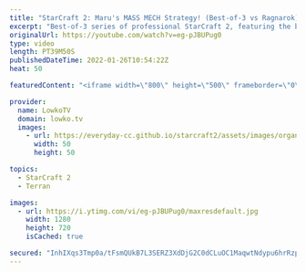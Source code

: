 ```yaml
---
title: "StarCraft 2: Maru's MASS MECH Strategy! (Best-of-3 vs Ragnarok)"
excerpt: "Best-of-3 series of professional StarCraft 2, featuring the best player in the world currently, Maru (Terran), going up against Ragnarok (Zerg).  Support my work on Patreon: https://www.patreon.com/lowkotv Become a YouTube member: https://lowko.tv/join  My second channel: https://youtube.com/morelowko"
originalUrl: https://youtube.com/watch?v=eg-pJBUPug0
type: video
length: PT39M50S
publishedDateTime: 2022-01-26T10:54:22Z
heat: 50

featuredContent: "<iframe width=\"800\" height=\"500\" frameborder=\"0\" src=\"https://www.youtube.com/embed/eg-pJBUPug0\" allow=\"accelerometer; autoplay; encrypted-media; gyroscope; picture-in-picture\" allowfullscreen></iframe>"

provider:
  name: LowkoTV
  domain: lowko.tv
  images:
    - url: https://everyday-cc.github.io/starcraft2/assets/images/organizations/lowko.tv-50x50.jpg
      width: 50
      height: 50

topics:
  - StarCraft 2
  - Terran

images:
  - url: https://i.ytimg.com/vi/eg-pJBUPug0/maxresdefault.jpg
    width: 1280
    height: 720
    isCached: true

secured: "InhIXqs3Tmp0a/tFsmQUkB7L3SERZ3XdDjG2C0dCLuOC1MaqwtNdypu6hrRzpf1YPS9sqcI33esbdJ95x9y2tbc4lAWSd3+Ed5C86auFvXrCYDgSGNm2OfM8VcAGj/OVVgy/EoOJMM5O10qkTZZYUwpsZa0e6cFwilw8OQH1wwmp3jfHVRdqFRmcwwbEt6QqU5lxo3u5WmLqZZm5He6FcLt773wKLFB3u+kjCRxsgZIIhPEdOZjn5UbCCFXDSyl1F2TBcvmiN1YKqAz6GNvaMQbiYc0ms2Fj1CAFOkDScQp2H8UdkohLBLSLEa4XC4e+7LGkc4nErpArUcj5QpDSYp4S7vbgJ+sbwWUE+1oaMz+hU5sE7K5trstRlJ/3vzEQ4JGIBYhadrT3Ch5tsGDR432aglFVWkKHdDmYsvnPl2S4FdVuUeoHLlVi6GxxBCWv;GYS0I7aHfVN9hSk2PhI54g=="
---
```


